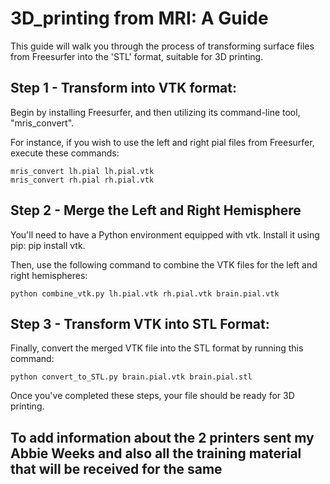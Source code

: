 # 3D_printing from MRI: A Guide

This guide will walk you through the process of transforming surface files from Freesurfer into the 'STL' format, suitable for 3D printing.

## Step 1 - Transform into VTK format:

Begin by installing Freesurfer, and then utilizing its command-line tool, "mris_convert".

For instance, if you wish to use the left and right pial files from Freesurfer, execute these commands:

```
mris_convert lh.pial lh.pial.vtk
mris_convert rh.pial rh.pial.vtk
```

## Step 2 - Merge the Left and Right Hemisphere

You'll need to have a Python environment equipped with vtk. Install it using pip: pip install vtk.

Then, use the following command to combine the VTK files for the left and right hemispheres:

```
python combine_vtk.py lh.pial.vtk rh.pial.vtk brain.pial.vtk
```

## Step 3 - Transform VTK into STL Format:

Finally, convert the merged VTK file into the STL format by running this command:

```
python convert_to_STL.py brain.pial.vtk brain.pial.stl
```
Once you've completed these steps, your file should be ready for 3D printing.


## To add information about the 2 printers sent my Abbie Weeks and also all the training material that will be received for the same
